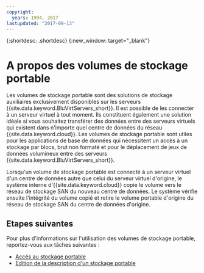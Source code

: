 ```yaml
---
copyright:
  years: 1994, 2017
lastupdated: "2017-09-13"
---
```


{:shortdesc: .shortdesc}
{:new_window: target="_blank"}

# A propos des volumes de stockage portable

Les volumes de stockage portable sont des solutions de stockage auxiliaires exclusivement disponibles sur les serveurs {{site.data.keyword.BluVirtServers_short}}. Il est possible de les connecter à un serveur virtuel à tout moment. Ils constituent également une solution idéale si vous souhaitez transférer des données entre des serveurs virtuels qui existent dans n'importe quel centre de données du réseau {{site.data.keyword.cloud}}. Les volumes de stockage portable sont utiles pour les applications de base de données qui nécessitent un accès à un stockage par blocs, brut non formaté et pour le déplacement de jeux de données volumineux entre des serveurs {{site.data.keyword.BluVirtServers_short}}.

Lorsqu'un volume de stockage portable est connecté à un serveur virtuel d'un centre de données autre que celui du serveur virtuel d'origine, le système interne d'{{site.data.keyword.cloud}} copie le volume vers le réseau de stockage SAN du nouveau centre de données. Le système vérifie ensuite l'intégrité du volume copié et retire le volume portable d'origine du réseau de stockage SAN du centre de données d'origine.

## Etapes suivantes
Pour plus d'informations sur l'utilisation des volumes de stockage portable, reportez-vous aux tâches suivantes :
* [Accès au stockage portable](../storage/access-portable-storage-screen.html)
* [Edition de la description d'un stockage portable](../storage/edit-description-portable-storage-volume-psv.html)
